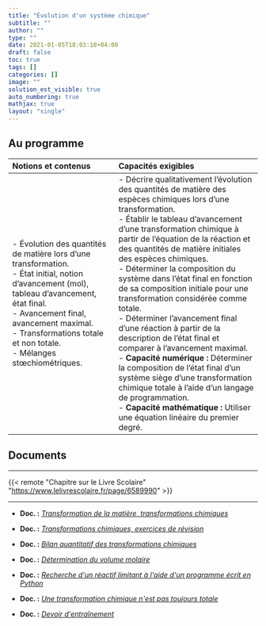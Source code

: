 ```yaml
---
title: "Évolution d'un système chimique"
subtitle: ""
author: ""
type: ""
date: 2021-01-05T18:03:18+04:00
draft: false
toc: true
tags: []
categories: []
image: ""
solution_est_visible: true
auto_numbering: true
mathjax: true
layout: "single"
---
```


## Au programme

| Notions et contenus | Capacités exigibles |
|:----|:----|
| - Évolution des quantités de matière lors d’une transformation.<br />- État initial, notion d’avancement (mol), tableau d’avancement, état final.<br />- Avancement final, avancement maximal.<br />- Transformations totale et non totale.<br />- Mélanges stœchiométriques.  | - Décrire qualitativement l’évolution des quantités de matière des espèces chimiques lors d’une transformation.<br />- Établir le tableau d’avancement d’une transformation chimique à partir de l’équation de la réaction et des quantités de matière initiales des espèces chimiques.<br />- Déterminer la composition du système dans l’état final en fonction de sa composition initiale pour une transformation considérée comme totale.<br />- Déterminer l’avancement final d’une réaction à partir de la description de l’état final et comparer à l’avancement maximal.<br />- **Capacité numérique :** Déterminer la composition de l’état final d’un système siège d’une transformation chimique totale à l’aide d’un langage de programmation.<br />- **Capacité mathématique :** Utiliser une équation linéaire du premier degré.|

## Documents

----

{{< remote "Chapitre sur le Livre Scolaire" "https://www.lelivrescolaire.fr/page/6589990" >}}

----

- **Doc. :** [*Transformation de la matière, transformations chimiques*](1-transformation-matiere)

- **Doc. :** [*Transformations chimiques, exercices de révision*](2-exercices)

- **Doc. :** [*Bilan quantitatif des transformations chimiques*](3-bilan-quantitatif)

- **Doc. :** [*Détermination du volume molaire*](7-determination-volume-molaire)

- **Doc. :** [*Recherche d'un réactif limitant à l'aide d'un programme écrit en Python*](4-reactif-limitant-simulation)

- **Doc. :** [*Une transformation chimique n'est pas toujours totale*](5-transformation-limitee)

- **Doc. :** [*Devoir d'entraînement*](6-devoir-entrainement)

